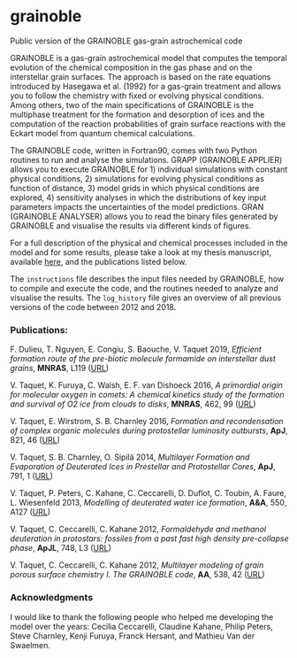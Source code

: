 # grainoble
Public version of the GRAINOBLE gas-grain astrochemical code

GRAINOBLE is a gas-grain astrochemical model that computes the temporal evolution of the chemical composition in the gas phase and on the interstellar grain surfaces. The approach is based on the rate equations introduced by Hasegawa et al. (1992) for a gas-grain treatment and allows you to follow the chemistry with fixed or evolving physical conditions. Among others, two of the main specifications of GRAINOBLE is the multiphase treatment for the formation and desorption of ices and the computation of the reaction probabilities of grain surface reactions with the Eckart model from quantum chemical calculations. 

The GRAINOBLE code, written in Fortran90, comes with two Python routines to run and analyse the simulations. GRAPP (GRAINOBLE APPLIER) allows you to execute GRAINOBLE for 1) individual simulations with constant physical conditions, 2) simulations for evolving physical conditions as function of distance, 3) model grids in which physical conditions are explored, 4) sensitivity analyses in which the distributions of key input parameters impacts the uncertainties of the model predictions. GRAN (GRAINOBLE ANALYSER) allows you to read the binary files generated by GRAINOBLE and visualise the results via different kinds of figures. 

For a full description of the physical and chemical processes included in the model and for some results, please take a look at my thesis manuscript, available [here](http://tel.archives-ouvertes.fr/tel-00790641), and the publications listed below.

The `instructions` file describes the input files needed by GRAINOBLE, how to compile and execute the code, and the routines needed to analyze and visualise the results. The `log_history` file gives an overview of all previous versions of the code between 2012 and 2018. 

### Publications: 

F. Dulieu, T. Nguyen, E. Congiu, S. Baouche, V. Taquet 2019, *Efficient formation route of the pre-biotic molecule formamide on interstellar dust grains*, **MNRAS**, L119 ([URL](https://academic.oup.com/mnrasl/article/484/1/L119/5305861))

V. Taquet, K. Furuya, C. Walsh, E. F. van Dishoeck 2016, *A primordial origin for molecular oxygen in comets: A chemical
  kinetics study of the formation and survival of O2 ice from clouds to disks*, **MNRAS**, 462, 99 ([URL](http://mnras.oxfordjournals.org/content/462/Suppl_1/S99))
  
V. Taquet, E. Wirstrom, S. B. Charnley 2016, *Formation and recondensation of complex organic molecules during 
  protostellar luminosity outbursts*, **ApJ**, 821, 46 ([URL](http://iopscience.iop.org/article/10.3847/0004-637X/821/1/46/meta))
  
V. Taquet, S. B. Charnley, O. Sipilä 2014, *Multilayer Formation and Evaporation of Deuterated Ices in
  Prestellar and Protostellar Cores*, **ApJ**, 791, 1 ([URL](https://iopscience.iop.org/article/10.1088/0004-637X/791/1/1))
  
V. Taquet, P. Peters, C. Kahane, C. Ceccarelli, D. Duflot, C. Toubin, A. Faure, L. Wiesenfeld 2013, *Modelling of deuterated water ice formation*, **A&A**, 550, A127 ([URL](http://www.aanda.org/articles/aa/abs/2013/02/aa20084-12/aa20084-12.html))

V. Taquet, C. Ceccarelli, C. Kahane 2012, *Formaldehyde and methanol deuteration in protostars: fossiles from a
  past fast high density pre-collapse phase*, **ApJL**, 748, L3 ([URL](http://iopscience.iop.org/2041-8205/748/1/L3?fromSearchPage=true))
  
V. Taquet, C. Ceccarelli, C. Kahane 2012, *Multilayer modeling of grain porous surface chemistry I. The
  GRAINOBLE code*, **AA**, 538, 42 ([URL](http://www.aanda.org/index.php?option=com_article&access=standard&Itemid=129&url=/articles/aa/full_html/2012/02/aa17802-11/aa17802-11.html))
  
### Acknowledgments 

I would like to thank the following people who helped me developing the model over the years: Cecilia Ceccarelli, Claudine Kahane, Philip Peters, Steve Charnley, Kenji Furuya, Franck Hersant, and Mathieu Van der Swaelmen. 

